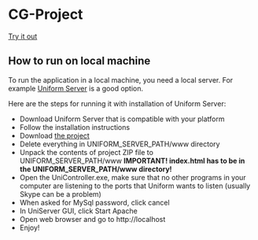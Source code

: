 # CG-Project

[Try it out](https://zwicks.github.io)

## How to run on local machine

To run the application in a local machine, you need a local server. For example [Uniform Server](http://www.uniformserver.com/) is a good option.

Here are the steps for running it with installation of Uniform Server:

* Download Uniform Server that is compatible with your platform
* Follow the installation instructions
* Download [the project](https://github.com/lkokhreidze/cg-project/archive/master.zip)
* Delete everything in UNIFORM_SERVER_PATH/www directory
* Unpack the contents of project ZIP file to UNIFORM_SERVER_PATH/www **IMPORTANT! index.html has to be in the UNIFORM_SERVER_PATH/www directory!**
* Open the UniController.exe, make sure that no other programs in your computer are listening to the ports that Uniform wants to listen (usually Skype can be a problem)
* When asked for MySql password, click cancel
* In UniServer GUI, click Start Apache
* Open web browser and go to http://localhost
* Enjoy!